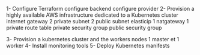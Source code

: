 1- Configure Terraform 
configure backend
configure provider
2- Provision a highly available AWS infrastructure dedicated to a Kubernetes cluster 
 internet gateway 
 2 private subnet
 2 public subnet 
 elasticip
 1 natgateway
 1 private route table
 private security group
 public security group
 
 
3- Provision a kubernetes cluster and the workers nodes
1 master et 1 worker
4- Install monitoring tools 
5- Deploy Kubernetes manifests

